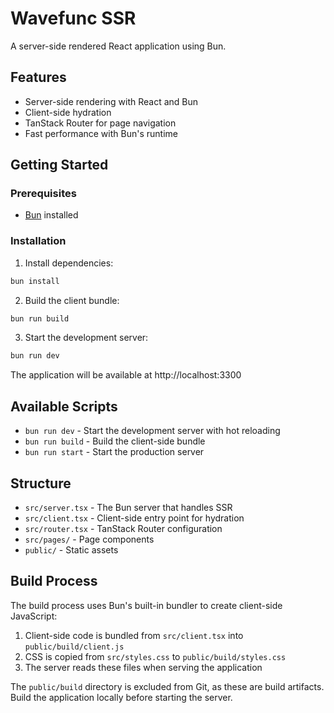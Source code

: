 # Wavefunc SSR

A server-side rendered React application using Bun.

## Features

- Server-side rendering with React and Bun
- Client-side hydration
- TanStack Router for page navigation
- Fast performance with Bun's runtime

## Getting Started

### Prerequisites

- [Bun](https://bun.sh/) installed

### Installation

1. Install dependencies:
```bash
bun install
```

2. Build the client bundle:
```bash
bun run build
```

3. Start the development server:
```bash
bun run dev
```

The application will be available at http://localhost:3300

## Available Scripts

- `bun run dev` - Start the development server with hot reloading
- `bun run build` - Build the client-side bundle
- `bun run start` - Start the production server

## Structure

- `src/server.tsx` - The Bun server that handles SSR
- `src/client.tsx` - Client-side entry point for hydration
- `src/router.tsx` - TanStack Router configuration
- `src/pages/` - Page components
- `public/` - Static assets

## Build Process

The build process uses Bun's built-in bundler to create client-side JavaScript:

1. Client-side code is bundled from `src/client.tsx` into `public/build/client.js`
2. CSS is copied from `src/styles.css` to `public/build/styles.css`
3. The server reads these files when serving the application

The `public/build` directory is excluded from Git, as these are build artifacts. Build the application locally before starting the server. 